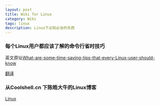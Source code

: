 ```yaml
---
layout: post
title: Wiki for Linux
category: Wiki
tags: linux
description: Linux下必知必会的东西
---
```


### 每个Linux用户都应该了解的命令行省时技巧
英文原址[What-are-some-time-saving-tips-that-every-Linux-user-should-know](http://www.quora.com/Linux/What-are-some-time-saving-tips-that-every-Linux-user-should-know)

[翻译](http://blog.jobbole.com/54425/)

### 从Coolshell.cn 下陈皓大牛的Linux博客
[Linux](http://coolshell.cn/tag/linux)

